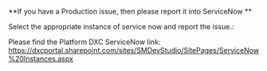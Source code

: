 **If you have a Production issue, then please report it into ServiceNow **


Select the appropriate instance of service now  and report the issue.:

Please find the Platform DXC ServiceNow link:
https://dxcportal.sharepoint.com/sites/SMDevStudio/SitePages/ServiceNow%20Instances.aspx


